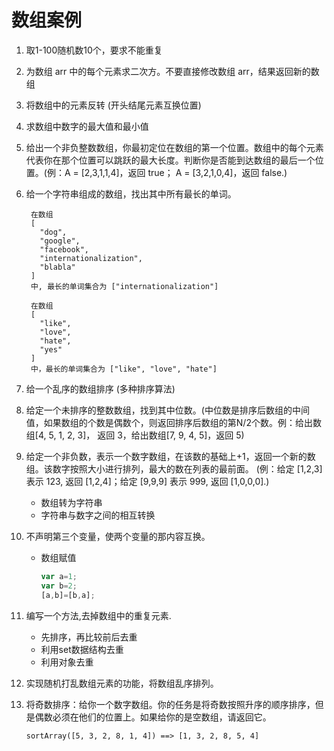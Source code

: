 # 数组案例

1. 取1-100随机数10个，要求不能重复

2. 为数组 arr 中的每个元素求二次方。不要直接修改数组 arr，结果返回新的数组

3. 将数组中的元素反转 (开头结尾元素互换位置)

4. 求数组中数字的最大值和最小值

5. 给出一个非负整数数组，你最初定位在数组的第一个位置。数组中的每个元素代表你在那个位置可以跳跃的最大长度。判断你是否能到达数组的最后一个位置。(例：A = [2,3,1,1,4]，返回 true； A = [3,2,1,0,4]，返回 false.)

6. 给一个字符串组成的数组，找出其中所有最长的单词。

   ```
    在数组
    [
      "dog",
      "google",
      "facebook",
      "internationalization",
      "blabla"
    ]
    中, 最长的单词集合为 ["internationalization"]
   
    在数组
    [
      "like",
      "love",
      "hate",
      "yes"
    ]
    中，最长的单词集合为 ["like", "love", "hate"]
   ```

7. 给一个乱序的数组排序 (多种排序算法)

8. 给定一个未排序的整数数组，找到其中位数。(中位数是排序后数组的中间值，如果数组的个数是偶数个，则返回排序后数组的第N/2个数。例：给出数组[4, 5, 1, 2, 3]， 返回 3，给出数组[7, 9, 4, 5]，返回 5)

9. 给定一个非负数，表示一个数字数组，在该数的基础上+1，返回一个新的数组。该数字按照大小进行排列，最大的数在列表的最前面。 (例：给定 [1,2,3] 表示 123, 返回 [1,2,4]；给定 [9,9,9] 表示 999, 返回 [1,0,0,0].)

   - 数组转为字符串
   - 字符串与数字之间的相互转换

10. 不声明第三个变量，使两个变量的那内容互换。

    - 数组赋值

      ```js
      var a=1;
      var b=2;
      [a,b]=[b,a];
      ```

11. 编写一个方法,去掉数组中的重复元素.

    - 先排序，再比较前后去重
    - 利用set数据结构去重
    - 利用对象去重

12. 实现随机打乱数组元素的功能，将数组乱序排列。

13. 将奇数排序：给你一个数字数组。你的任务是将奇数按照升序的顺序排序，但是偶数必须在他们的位置上。如果给你的是空数组，请返回它。

    ```
    sortArray([5, 3, 2, 8, 1, 4]) ==> [1, 3, 2, 8, 5, 4]
    ```